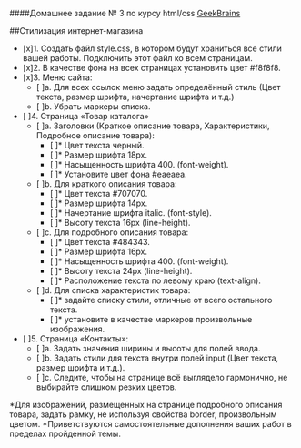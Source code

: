 ####Домашнее задание № 3 по курсу html/css [GeekBrains](https://geekbrains.ru/)

##Стилизация интернет-магазина

- [x]1. Создать файл style.css, в котором будут храниться все стили вашей работы. Подключить этот файл ко всем страницам.
- [x]2. В качестве фона на всех страницах установить цвет #f8f8f8.
- [x]3. Меню сайта:
	- [ ]а. Для всех ссылок меню задать определённый стиль (Цвет текста, размер шрифта, начертание шрифта и т.д.) 
	- [ ]b. Убрать маркеры списка.
 - [ ]4. Страница «Товар каталога»
    - [ ]a. Заголовки (Краткое описание товара, Характеристики, Подробное описание товара):
        - [ ]* Цвет текста черный.
        - [ ]* Размер шрифта 18px.
        - [ ]* Насыщенность шрифта 400. (font-weight).
        - [ ]* Установите цвет фона #eaeaea.
    - [ ]b. Для краткого описания товара:
        - [ ]* Цвет текста #707070.
        - [ ]* Размер шрифта 14px.
        - [ ]* Начертание шрифта italic. (font-style).
        - [ ]* Высоту текста 16px (line-height).
    - [ ]c. Для подробного описания товара:
        - [ ]* Цвет текста #484343.
        - [ ]* Размер шрифта 16px.
        - [ ]* Насыщенность шрифта 400. (font-weight).
        - [ ]* Высоту текста 24px (line-height).
        - [ ]* Расположение текста по левому краю (text-align).
    - [ ]d. Для списка характеристик товара:
        - [ ]* задайте списку стили, отличные от всего остального текста.
        - [ ]* установите в качестве маркеров произвольные изображения.
 - [ ]5. Страница «Контакты»:
    - [ ]a. Задать значения ширины и высоты для полей ввода. 
    - [ ]b. Задать стили для текста внутри полей input (Цвет текста, размер шрифта и т.д.).
    - [ ]c. Следите, чтобы на странице всё выглядело гармонично, не выбирайте слишком резких цветов.

*Для изображений, размещенных на странице подробного описания товара, задать рамку, не используя свойства border, произвольным цветом.
*Приветствуются самостоятельные дополнения ваших работ в пределах пройденной темы.